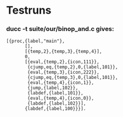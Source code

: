 # Testruns


### ducc -t suite/our/binop_and.c gives:

	[{proc,{label,"main"},
	       [],
	       [{temp,2},{temp,3},{temp,4}],
	       0,
	       [{eval,{temp,2},{icon,111}},
	        {cjump,eq,{temp,2},0,{label,101}},
	        {eval,{temp,3},{icon,222}},
	        {cjump,eq,{temp,3},0,{label,101}},
	        {eval,{temp,4},{icon,1}},
	        {jump,{label,102}},
	        {labdef,{label,101}},
	        {eval,{temp,4},{icon,0}},
	        {labdef,{label,102}}],
	       {labdef,{label,100}}}].



